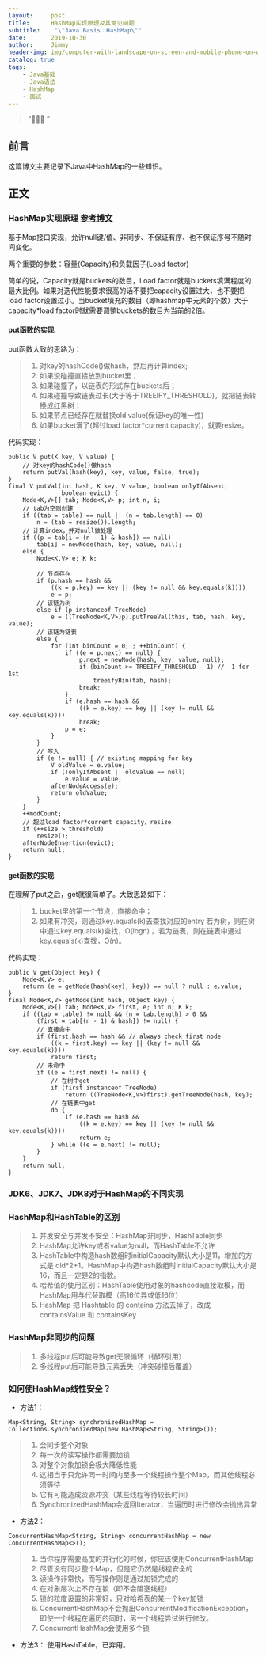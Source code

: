 ```yaml
---
layout:     post
title:      HashMap实现原理及其常见问题
subtitle:    "\"Java Basis：HashMap\""
date:       2019-10-30
author:     Jimmy
header-img: img/computer-with-landscape-on-screen-and-mobile-phone-on-wooden-table.jpg
catalog: true
tags:
    - Java基础
    - Java语法
    - HashMap
    - 面试
---
```


> “🙉🙉🙉 ”

## 前言
这篇博文主要记录下Java中HashMap的一些知识。


## 正文

### HashMap实现原理 [参考博文](https://yikun.github.io/2015/04/01/Java-HashMap%E5%B7%A5%E4%BD%9C%E5%8E%9F%E7%90%86%E5%8F%8A%E5%AE%9E%E7%8E%B0/)

基于Map接口实现，允许null键/值、非同步、不保证有序、也不保证序号不随时间变化。

两个重要的参数：容量(Capacity)和负载因子(Load factor)

简单的说，Capacity就是buckets的数目，Load factor就是buckets填满程度的最大比例。如果对迭代性能要求很高的话不要把capacity设置过大，也不要把load factor设置过小。当bucket填充的数目（即hashmap中元素的个数）大于capacity*load factor时就需要调整buckets的数目为当前的2倍。

#### put函数的实现

put函数大致的思路为：

> 1. 对key的hashCode()做hash，然后再计算index;
> 1. 如果没碰撞直接放到bucket里；
> 1. 如果碰撞了，以链表的形式存在buckets后；
> 1. 如果碰撞导致链表过长(大于等于TREEIFY_THRESHOLD)，就把链表转换成红黑树；
> 1. 如果节点已经存在就替换old value(保证key的唯一性)
> 1. 如果bucket满了(超过load factor*current capacity)，就要resize。

代码实现：
```
public V put(K key, V value) {
    // 对key的hashCode()做hash
    return putVal(hash(key), key, value, false, true);
}
final V putVal(int hash, K key, V value, boolean onlyIfAbsent,
               boolean evict) {
    Node<K,V>[] tab; Node<K,V> p; int n, i;
    // tab为空则创建
    if ((tab = table) == null || (n = tab.length) == 0)
        n = (tab = resize()).length;
    // 计算index，并对null做处理
    if ((p = tab[i = (n - 1) & hash]) == null)
        tab[i] = newNode(hash, key, value, null);
    else {
        Node<K,V> e; K k;
        
        // 节点存在
        if (p.hash == hash &&
            ((k = p.key) == key || (key != null && key.equals(k))))
            e = p;
        // 该链为树
        else if (p instanceof TreeNode)
            e = ((TreeNode<K,V>)p).putTreeVal(this, tab, hash, key, value);
        // 该链为链表
        else {
            for (int binCount = 0; ; ++binCount) {
                if ((e = p.next) == null) {
                    p.next = newNode(hash, key, value, null);
                    if (binCount >= TREEIFY_THRESHOLD - 1) // -1 for 1st
                        treeifyBin(tab, hash);
                    break;
                }
                if (e.hash == hash &&
                    ((k = e.key) == key || (key != null && key.equals(k))))
                    break;
                p = e;
            }
        }
        // 写入
        if (e != null) { // existing mapping for key
            V oldValue = e.value;
            if (!onlyIfAbsent || oldValue == null)
                e.value = value;
            afterNodeAccess(e);
            return oldValue;
        }
    }
    ++modCount;
    // 超过load factor*current capacity，resize
    if (++size > threshold)
        resize();
    afterNodeInsertion(evict);
    return null;
}
```

#### get函数的实现

在理解了put之后，get就很简单了。大致思路如下：

> 1. bucket里的第一个节点，直接命中；
> 1. 如果有冲突，则通过key.equals(k)去查找对应的entry
若为树，则在树中通过key.equals(k)查找，O(logn)；
若为链表，则在链表中通过key.equals(k)查找，O(n)。

代码实现：
```
public V get(Object key) {
    Node<K,V> e;
    return (e = getNode(hash(key), key)) == null ? null : e.value;
}
final Node<K,V> getNode(int hash, Object key) {
    Node<K,V>[] tab; Node<K,V> first, e; int n; K k;
    if ((tab = table) != null && (n = tab.length) > 0 &&
        (first = tab[(n - 1) & hash]) != null) {
        // 直接命中
        if (first.hash == hash && // always check first node
            ((k = first.key) == key || (key != null && key.equals(k))))
            return first;
        // 未命中
        if ((e = first.next) != null) {
            // 在树中get
            if (first instanceof TreeNode)
                return ((TreeNode<K,V>)first).getTreeNode(hash, key);
            // 在链表中get
            do {
                if (e.hash == hash &&
                    ((k = e.key) == key || (key != null && key.equals(k))))
                    return e;
            } while ((e = e.next) != null);
        }
    }
    return null;
}
```

### JDK6、JDK7、JDK8对于HashMap的不同实现

### HashMap和HashTable的区别

> 1. 并发安全与并发不安全：HashMap非同步，HashTable同步
> 1. HashMap允许key或者value为null，而HashTable不允许
> 1. HashTable中构造hash数组时initialCapacity默认大小是11，增加的方式是 old*2+1。HashMap中构造hash数组时initialCapacity默认大小是16，而且一定是2的指数。
> 1. 哈希值的使用区别：HashTable使用对象的hashcode直接取模，而HashMap用与代替取模（高16位异或低16位）
> 1. HashMap 把 Hashtable 的 contains 方法去掉了，改成 containsValue 和 containsKey

### HashMap非同步的问题
> 1. 多线程put后可能导致get无限循环（循环引用）
> 1. 多线程put后可能导致元素丢失（冲突碰撞后覆盖）

### 如何使HashMap线性安全？

- 方法1：
```
Map<String, String> synchronizedHashMap = Collections.synchronizedMap(new HashMap<String, String>());
```
> 1. 会同步整个对象
> 1. 每一次的读写操作都需要加锁
> 1. 对整个对象加锁会极大降低性能
> 1. 这相当于只允许同一时间内至多一个线程操作整个Map，而其他线程必须等待
> 1. 它有可能造成资源冲突（某些线程等待较长时间）
> 1. SynchronizedHashMap会返回Iterator，当遍历时进行修改会抛出异常

- 方法2：
```
ConcurrentHashMap<String, String> concurrentHashMap = new ConcurrentHashMap<>();
```
> 1. 当你程序需要高度的并行化的时候，你应该使用ConcurrentHashMap
> 1. 尽管没有同步整个Map，但是它仍然是线程安全的
> 1. 读操作非常快，而写操作则是通过加锁完成的
> 1. 在对象层次上不存在锁（即不会阻塞线程）
> 1. 锁的粒度设置的非常好，只对哈希表的某一个key加锁
> 1. ConcurrentHashMap不会抛出ConcurrentModificationException，即使一个线程在遍历的同时，另一个线程尝试进行修改。
> 1. ConcurrentHashMap会使用多个锁

- 方法3：
使用HashTable，已弃用。

